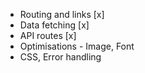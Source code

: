 - Routing and links [x]
- Data fetching [x]
- API routes [x]
- Optimisations - Image, Font
- CSS, Error handling
